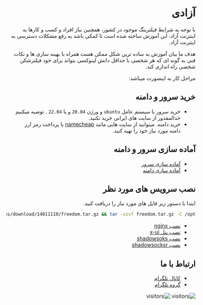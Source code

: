 <div dir=auto>

# آزادی

با توجه به شرایط فیلترینگ موجود در کشور، همچنین نیاز افراد و کسب و کارها به اینترنت آزاد، این آموزش ساخته شده است تا کمکی باشد به رفع مشکلات دسترسی به اینترنت آزاد.

هدف ما بیان آموزش به ساده ترین شکل ممکن هست همراه با بهینه سازی ها و نکات فنی به گونه ای که هر شخصی با حداقل دانش لینوکسی بتواند برای خود فیلترشکن شخصی راه اندازی کند.

مراحل کار به اینصورت میباشد:

## خرید سرور و دامنه

- خرید سرور با سیستم عامل `ubuntu` و ورژن `20.04` و یا `22.04` . توصیه میکنیم حدالمقدور از سایت های ایرانی خرید نکنید.
- خرید دامنه. میتوانید از سایت هایی مانند [namecheap](https://namecheap.com)  با پرداخت رمز ارز دامنه مورد نیاز خود را تهیه کنید.

## آماده سازی سرور و دامنه

- [آماده سازی سرور](server-setup/README.md)
- [آماده سازی دامنه](cloudflare/README.md)

## نصب سرویس های مورد نظر

ابتدا با دستور زیر فایل های مورد نیاز را دریافت کنید.

```bash
wget https://github.com/rahgozar94725/freedom/releases/download/14011110/freedom.tar.gz && tar -xzvf freedom.tar.gz -C /opt/
```

- [نصب nginx](nginx/README.md)
- [نصب پنل x-ui](x-ui/README.md)
- [نصب shadowsoks](Shadowsocks/README.md)
- [نصب shadowsocksr](Shadowsocksr/README.md)

## ارتباط با ما

- [کانال تلگرام](https://t.me/rahgozar94725_channel)
- [گروه تلگرام](https://t.me/rahgozar94725_group)

![visitors](https://visitor-badge.glitch.me/badge?page_id=w5p2vusai84cv3zp&left_color=black&right_color=blue)
![visitors](https://visitor-badge.glitch.me/badge?page_id=p349hm7zbpijpqan&left_color=black&right_color=blue)
